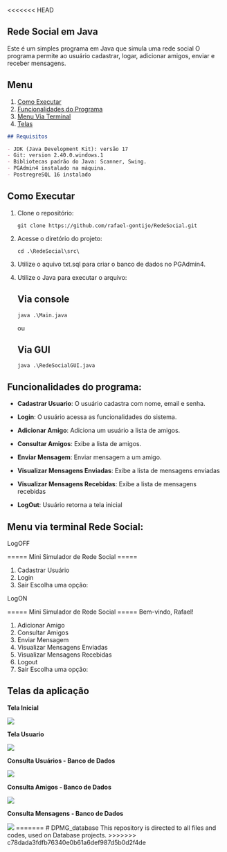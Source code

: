 <<<<<<< HEAD


## Rede Social em Java

Este é um simples programa em Java que simula uma rede social
O programa permite ao usuário cadastrar, logar, adicionar amigos, enviar e receber mensagens.

## Menu
1. [Como Executar](#como-executar)
1. [Funcionalidades do Programa](#funcionalidades-do-programa)
1. [Menu Via Terminal](#menu-via-terminal-lista-tarefas)
1. [Telas](#telas-da-aplicação)

```markdown
## Requisitos

- JDK (Java Development Kit): versão 17
- Git: version 2.40.0.windows.1
- Bibliotecas padrão do Java: Scanner, Swing.
- PGAdmin4 instalado na máquina.
- PostregreSQL 16 instalado
```
## Como Executar

1. Clone o repositório:

   ```shell
   git clone https://github.com/rafael-gontijo/RedeSocial.git
   ```

2. Acesse o diretório do projeto:

   ```shell
   cd .\RedeSocial\src\
   ```
   
3. Utilize o aquivo txt.sql para criar o banco de dados no PGAdmin4.
   
4. Utilize o Java para executar o arquivo:
   ## Via console
   ```shell
   java .\Main.java
   ```
   ou
   ## Via GUI
      ```shell
   java .\RedeSocialGUI.java
   ```
   
## Funcionalidades do programa:

- **Cadastrar Usuario**: O usuário cadastra com nome, email e senha.

- **Login**: O usuário acessa as funcionalidades do sistema.

- **Adicionar Amigo**: Adiciona um usuário a lista de amigos.

- **Consultar Amigos**: Exibe a lista de amigos.

- **Enviar Mensagem**: Enviar mensagem a um amigo.

- **Visualizar Mensagens Enviadas**: Exibe a lista de mensagens enviadas

- **Visualizar Mensagens Recebidas**: Exibe a lista de mensagens recebidas

- **LogOut**: Usuário retorna a tela inicial


## Menu via terminal Rede Social:

LogOFF

===== Mini Simulador de Rede Social =====
1. Cadastrar Usuário
2. Login
0. Sair
Escolha uma opção:

LogON

===== Mini Simulador de Rede Social =====
Bem-vindo, Rafael!
1. Adicionar Amigo
2. Consultar Amigos
3. Enviar Mensagem
4. Visualizar Mensagens Enviadas
5. Visualizar Mensagens Recebidas
6. Logout
0. Sair
Escolha uma opção: 
## Telas da aplicação

**Tela Inicial**

<img src="imgs/tela_inicial.jpg">

**Tela Usuario**

<img src="imgs/usuario.jpg">

**Consulta Usuários - Banco de Dados**

<img src="imgs/usuarios_bd.jpg">

**Consulta Amigos - Banco de Dados**

<img src="imgs/amigos_bd.jpg">

**Consulta Mensagens - Banco de Dados**

<img src="imgs/mensagens_bd.jpg">
=======
# DPMG_database
This repository is directed to all files and codes, used on Database projects.
>>>>>>> c78dada3fdfb76340e0b61a6def987d5b0d2f4de

